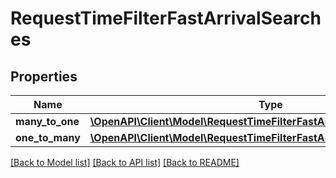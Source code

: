# RequestTimeFilterFastArrivalSearches

## Properties
Name | Type | Description | Notes
------------ | ------------- | ------------- | -------------
**many_to_one** | [**\OpenAPI\Client\Model\RequestTimeFilterFastArrivalManyToOneSearch[]**](RequestTimeFilterFastArrivalManyToOneSearch.md) |  | [optional] 
**one_to_many** | [**\OpenAPI\Client\Model\RequestTimeFilterFastArrivalOneToManySearch[]**](RequestTimeFilterFastArrivalOneToManySearch.md) |  | [optional] 

[[Back to Model list]](../README.md#documentation-for-models) [[Back to API list]](../README.md#documentation-for-api-endpoints) [[Back to README]](../README.md)


